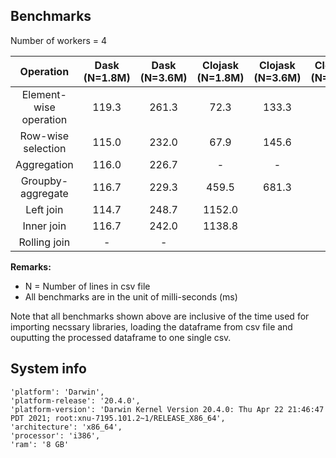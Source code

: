 ## Benchmarks

Number of workers = 4

| Operation | Dask (N=1.8M) | Dask (N=3.6M) | Clojask (N=1.8M) | Clojask (N=3.6M) | Clojask (N=80M) |
| :---:   | :-: | :-: | :-: | :-: | :-: |
| Element-wise operation | 119.3 | 261.3 | 72.3 | 133.3 | |
| Row-wise selection | 115.0 | 232.0 | 67.9 | 145.6 | |
| Aggregation | 116.0 | 226.7 | - | - | |
| Groupby-aggregate | 116.7 | 229.3 | 459.5 | 681.3 | |
| Left join | 114.7 | 248.7 | 1152.0 | | |
| Inner join | 116.7 | 242.0| 1138.8 | | |
| Rolling join | - | - | | | |

**Remarks:**
- N = Number of lines in csv file
- All benchmarks are in the unit of milli-seconds (ms)

Note that all benchmarks shown above are inclusive of the time used for importing necssary libraries, loading the dataframe from csv file and ouputting the processed dataframe to one single csv.


## System info
```
'platform': 'Darwin',
'platform-release': '20.4.0',
'platform-version': 'Darwin Kernel Version 20.4.0: Thu Apr 22 21:46:47 PDT 2021; root:xnu-7195.101.2~1/RELEASE_X86_64',
'architecture': 'x86_64',
'processor': 'i386',
'ram': '8 GB'
```
